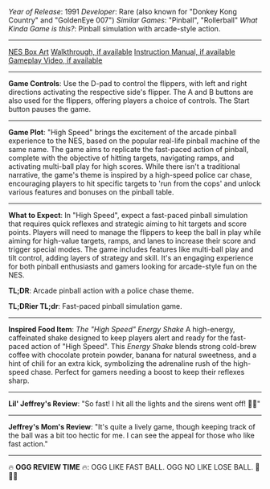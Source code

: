 *Year of Release*: 1991
*Developer*: Rare (also known for "Donkey Kong Country" and "GoldenEye 007")
*Similar Games*: "Pinball", "Rollerball"
*What Kinda Game is this?*: Pinball simulation with arcade-style action.

---
[NES Box Art](https://www.google.com/search?tbm=isch&q=NES+Box+Art+High+Speed) 
[Walkthrough, if available](https://www.google.com/search?q=Walkthrough+NES+High+Speed)
[Instruction Manual, if available](https://www.google.com/search?q=NES+Instruction+Manual+High+Speed)
[Gameplay Video, if available](https://www.youtube.com/results?search_query=gameplay+NES+High+Speed) 

- - -
**Game Controls**:
Use the D-pad to control the flippers, with left and right directions activating the respective side's flipper. The A and B buttons are also used for the flippers, offering players a choice of controls. The Start button pauses the game.

- - -
**Game Plot**: 
"High Speed" brings the excitement of the arcade pinball experience to the NES, based on the popular real-life pinball machine of the same name. The game aims to replicate the fast-paced action of pinball, complete with the objective of hitting targets, navigating ramps, and activating multi-ball play for high scores. While there isn't a traditional narrative, the game's theme is inspired by a high-speed police car chase, encouraging players to hit specific targets to 'run from the cops' and unlock various features and bonuses on the pinball table.

- - -
**What to Expect**: 
In "High Speed", expect a fast-paced pinball simulation that requires quick reflexes and strategic aiming to hit targets and score points. Players will need to manage the flippers to keep the ball in play while aiming for high-value targets, ramps, and lanes to increase their score and trigger special modes. The game includes features like multi-ball play and tilt control, adding layers of strategy and skill. It's an engaging experience for both pinball enthusiasts and gamers looking for arcade-style fun on the NES.

**TL;DR**:
Arcade pinball action with a police chase theme.

**TL;DRier TL;dr**: 
Fast-paced pinball simulation game.

---
**Inspired Food Item**: *The "High Speed" Energy Shake*
A high-energy, caffeinated shake designed to keep players alert and ready for the fast-paced action of "High Speed". This *Energy Shake* blends strong cold-brew coffee with chocolate protein powder, banana for natural sweetness, and a hint of chili for an extra kick, symbolizing the adrenaline rush of the high-speed chase. Perfect for gamers needing a boost to keep their reflexes sharp.

---
**Lil' Jeffrey's Review**: "So fast! I hit all the lights and the sirens went off! 🚨😄"

---
**Jeffrey's Mom's Review**: "It's quite a lively game, though keeping track of the ball was a bit too hectic for me. I can see the appeal for those who like fast action."

---
🔥 **OGG REVIEW TIME** 🔥: OGG LIKE FAST BALL. OGG NO LIKE LOSE BALL. 🚓💨🔥